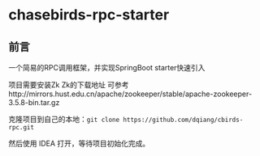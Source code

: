 # chasebirds-rpc-starter

## 前言

一个简易的RPC调用框架，并实现SpringBoot starter快速引入

项目需要安装Zk
Zk的下载地址 可参考http://mirrors.hust.edu.cn/apache/zookeeper/stable/apache-zookeeper-3.5.8-bin.tar.gz

克隆项目到自己的本地：`git clone https://github.com/dqiang/cbirds-rpc.git`

然后使用 IDEA 打开，等待项目初始化完成。
